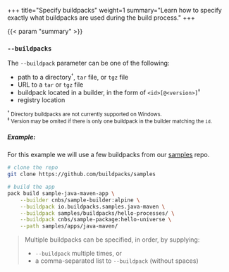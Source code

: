 +++
title="Specify buildpacks"
weight=1
summary="Learn how to specify exactly what buildpacks are used during the build process."
+++

{{< param "summary" >}}

### `--buildpacks`

The `--buildpack` parameter can be one of the following:

- path to a directory<sup><small>†</small></sup>, `tar` file, or `tgz` file
- URL to a `tar` or `tgz` file
- buildpack located in a builder, in the form of `<id>[@<version>]`<sup><small>‡</small></sup>
- registry location

<small><sup>†</sup> Directory buildpacks are not currently supported on Windows.</small><br />
<small><sup>‡</sup> Version may be omited if there is only one buildpack in the builder matching the `id`.</small>

##### Example:

For this example we will use a few buildpacks from our [samples][samples] repo.

```bash
# clone the repo
git clone https://github.com/buildpacks/samples

# build the app
pack build sample-java-maven-app \
    --builder cnbs/sample-builder:alpine \
    --buildpack io.buildpacks.samples.java-maven \
    --buildpack samples/buildpacks/hello-processes/ \
    --buildpack cnbs/sample-package:hello-universe \
    --path samples/apps/java-maven/
```

> Multiple buildpacks can be specified, in order, by supplying:
>
> - `--buildpack` multiple times, or
> - a comma-separated list to `--buildpack` (without spaces)

[samples]: https://github.com/buildpacks/samples